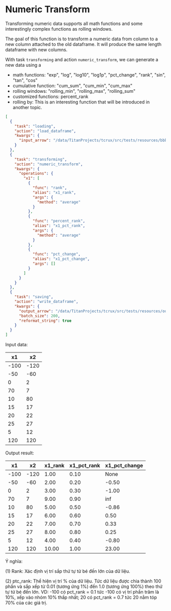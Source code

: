 # Numeric Transform

Transforming numeric data supports all math functions and some interestingly complex functions as rolling windows.

The goal of this function is to transform a numeric data from column to a new column attached to the old dataframe. It will produce the same length dataframe with new columns.

With task `transforming` and action `numeric_transform`, we can generate a new data using a

- math functions: "exp", "log", "log10", "log1p", "pct_change", "rank", "sin", "tan", "cos"
- cumulative function: "cum_sum", "cum_min", "cum_max"
- rolling windows: "rolling_min", "rolling_max", "rolling_sum"
- customized functions: percent_rank
- rolling by: This is an interesting function that will be introduced in another topic.

```json
[
  {
    "task": "loading",
    "action": "load_dataframe",
    "kwargs": {
      "input_arrow": "/data/TitanProjects/tcrux/src/tests/resources/bbby.arrow"
    }
  },
  {
    "task": "transforming",
    "action": "numeric_transform",
    "kwargs": {
      "operations": {
        "x1": [
          {
            "func": "rank",
            "alias": "x1_rank",
            "args": {
              "method": "average"
            }
          },
          {
            "func": "percent_rank",
            "alias": "x1_pct_rank",
            "args": {
              "method": "average"
            }
          },
          {
            "func": "pct_change",
            "alias": "x1_pct_change",
            "args": []
          }
        ]
      }
    }
  },
  {
    "task": "saving",
    "action": "write_dataframe",
    "kwargs": {
      "output_arrow": "/data/TitanProjects/tcrux/src/tests/resources/output.arrow",
      "batch_size": 200,
      "reformat_string": true
    }
  }
]
```


Input data:

| x1 | x2 |
| --- | --- |
| -100 | -120 |
| -50 | -60 |
| 0 | 2 |
| 70 | 7 |
| 10 | 80 |
| 15 | 17 |
| 20 | 22 |
| 25 | 27 |
| 5 | 12 |
| 120 | 120 |


Output result:


| x1 | x2 | x1_rank | x1_pct_rank | x1_pct_change |
| --- | --- | --- | --- | --- |
| -100 | -120 | 1.00 | 0.10 | None |
| -50 | -60 | 2.00 | 0.20 | -0.50 |
| 0 | 2 | 3.00 | 0.30 | -1.00 |
| 70 | 7 | 9.00 | 0.90 | inf |
| 10 | 80 | 5.00 | 0.50 | -0.86 |
| 15 | 17 | 6.00 | 0.60 | 0.50 |
| 20 | 22 | 7.00 | 0.70 | 0.33 |
| 25 | 27 | 8.00 | 0.80 | 0.25 |
| 5 | 12 | 4.00 | 0.40 | -0.80 |
| 120 | 120 | 10.00 | 1.00 | 23.00 |


Ý nghĩa:

(1) Rank: Xác định vị trí sắp thứ tự từ bé đến lớn của dữ liệu.

(2) ptc_rank: Thể hiện vị trí % của dữ liệu. Tức dữ liệu được chia thành 100 phần và sắp xếp từ 0.01 (tương ứng 1%) đến 1.0 (tương ứng 100%) theo thứ tự từ bé đến lớn. VD: -100 có pct_rank = 0.1 tức -100 có vị trí phần trăm là 10%, xếp vào nhóm 10% thấp nhất; 20 có pct_rank = 0.7 tức 20 nằm tóp 70% của các giá trị.
